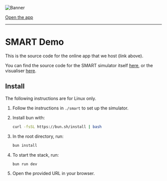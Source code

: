 
![Banner](https://github.com/user-attachments/assets/92ca8b00-1580-4255-81e0-fa7a3d1e6fd8)

[Open the app](https://smart-mapf.github.io/demo/)

---

# SMART Demo

This is the source code for the online app that we host (link above).

You can find the source code for the SMART simulator itself [here](https://github.com/smart-mapf/smart), or the visualiser [here](https://github.com/smart-mapf/visualiser). 

## Install

The following instructions are for Linux only.

1. Follow the instructions in `./smart` to set up the simulator.

2. Install bun with:

   ```bash
   curl -fsSL https://bun.sh/install | bash
   ```

3. In the root directory, run:

   ```bash
   bun install
   ```

4. To start the stack, run:

   ```bash
   bun run dev
   ```

5. Open the provided URL in your browser.
